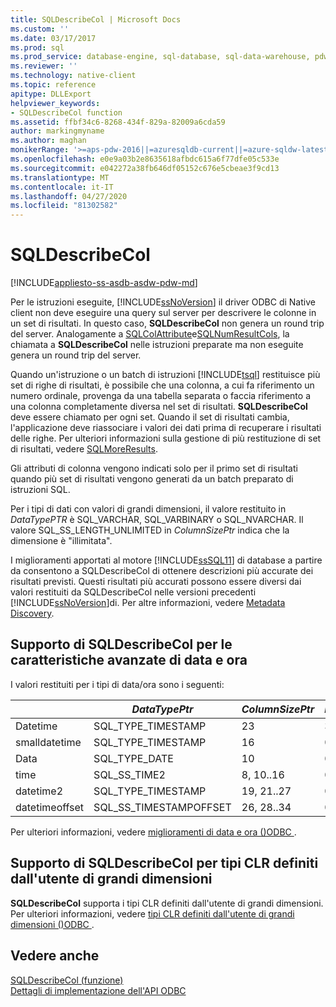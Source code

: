 ```yaml
---
title: SQLDescribeCol | Microsoft Docs
ms.custom: ''
ms.date: 03/17/2017
ms.prod: sql
ms.prod_service: database-engine, sql-database, sql-data-warehouse, pdw
ms.reviewer: ''
ms.technology: native-client
ms.topic: reference
apitype: DLLExport
helpviewer_keywords:
- SQLDescribeCol function
ms.assetid: ffbf34c6-8268-434f-829a-82009a6cda59
author: markingmyname
ms.author: maghan
monikerRange: '>=aps-pdw-2016||=azuresqldb-current||=azure-sqldw-latest||>=sql-server-2016||=sqlallproducts-allversions||>=sql-server-linux-2017||=azuresqldb-mi-current'
ms.openlocfilehash: e0e9a03b2e8635618afbdc615a6f77dfe05c533e
ms.sourcegitcommit: e042272a38fb646df05152c676e5cbeae3f9cd13
ms.translationtype: MT
ms.contentlocale: it-IT
ms.lasthandoff: 04/27/2020
ms.locfileid: "81302582"
---
```

# <a name="sqldescribecol"></a>SQLDescribeCol
[!INCLUDE[appliesto-ss-asdb-asdw-pdw-md](../../includes/appliesto-ss-asdb-asdw-pdw-md.md)]

  Per le istruzioni eseguite, [!INCLUDE[ssNoVersion](../../includes/ssnoversion-md.md)] il driver ODBC di Native client non deve eseguire una query sul server per descrivere le colonne in un set di risultati. In questo caso, **SQLDescribeCol** non genera un round trip del server. Analogamente a [SQLColAttribute](../../relational-databases/native-client-odbc-api/sqlcolattribute.md)e[SQLNumResultCols](../../relational-databases/native-client-odbc-api/sqlnumresultcols.md), la chiamata a **SQLDescribeCol** nelle istruzioni preparate ma non eseguite genera un round trip del server.  
  
 Quando un'istruzione o un batch di istruzioni [!INCLUDE[tsql](../../includes/tsql-md.md)] restituisce più set di righe di risultati, è possibile che una colonna, a cui fa riferimento un numero ordinale, provenga da una tabella separata o faccia riferimento a una colonna completamente diversa nel set di risultati. **SQLDescribeCol** deve essere chiamato per ogni set. Quando il set di risultati cambia, l'applicazione deve riassociare i valori dei dati prima di recuperare i risultati delle righe. Per ulteriori informazioni sulla gestione di più restituzione di set di risultati, vedere [SQLMoreResults](../../relational-databases/native-client-odbc-api/sqlmoreresults.md).  
  
 Gli attributi di colonna vengono indicati solo per il primo set di risultati quando più set di risultati vengono generati da un batch preparato di istruzioni SQL.  
  
 Per i tipi di dati con valori di grandi dimensioni, il valore restituito in *DataTypePTR* è SQL_VARCHAR, SQL_VARBINARY o SQL_NVARCHAR. Il valore SQL_SS_LENGTH_UNLIMITED in *ColumnSizePtr* indica che la dimensione è "illimitata".  
  
 I miglioramenti apportati al motore [!INCLUDE[ssSQL11](../../includes/sssql11-md.md)] di database a partire da consentono a SQLDescribeCol di ottenere descrizioni più accurate dei risultati previsti. Questi risultati più accurati possono essere diversi dai valori restituiti da SQLDescribeCol nelle versioni precedenti [!INCLUDE[ssNoVersion](../../includes/ssnoversion-md.md)]di. Per altre informazioni, vedere [Metadata Discovery](../../relational-databases/native-client/features/metadata-discovery.md).  
  
## <a name="sqldescribecol-support-for-enhanced-date-and-time-features"></a>Supporto di SQLDescribeCol per le caratteristiche avanzate di data e ora  
 I valori restituiti per i tipi di data/ora sono i seguenti:  
  
||*DataTypePtr*|*ColumnSizePtr*|*DecimalDigitsPtr*|  
|-|-------------------|---------------------|------------------------|  
|Datetime|SQL_TYPE_TIMESTAMP|23|3|  
|smalldatetime|SQL_TYPE_TIMESTAMP|16|0|  
|Data|SQL_TYPE_DATE|10|0|  
|time|SQL_SS_TIME2|8, 10..16|0..7|  
|datetime2|SQL_TYPE_TIMESTAMP|19, 21..27|0..7|  
|datetimeoffset|SQL_SS_TIMESTAMPOFFSET|26, 28..34|0..7|  
  
 Per ulteriori informazioni, vedere [miglioramenti di data e ora &#40;&#41;ODBC ](../../relational-databases/native-client-odbc-date-time/date-and-time-improvements-odbc.md).  
  
## <a name="sqldescribecol-support-for-large-clr-udts"></a>Supporto di SQLDescribeCol per tipi CLR definiti dall'utente di grandi dimensioni  
 **SQLDescribeCol** supporta i tipi CLR definiti dall'utente di grandi dimensioni. Per ulteriori informazioni, vedere [tipi CLR definiti dall'utente di grandi dimensioni &#40;&#41;ODBC ](../../relational-databases/native-client/odbc/large-clr-user-defined-types-odbc.md).  
  
## <a name="see-also"></a>Vedere anche  
 [SQLDescribeCol (funzione)](https://go.microsoft.com/fwlink/?LinkID=59338)   
 [Dettagli di implementazione dell'API ODBC](../../relational-databases/native-client-odbc-api/odbc-api-implementation-details.md)  
  
  
